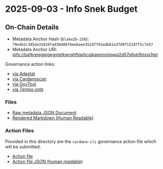 # 2025-09-03 - Info Snek Budget

## On-Chain Details

- Metadata Anchor Hash (`blake2b-256`): `79e4b2c345da31819fad30408f6eebaee352dff03adbb1a3fd9f15187f5c7e57`
- Metadata Anchor URI: <ipfs://bafkreiegpigegytetkwrqhftqphcqjkammmjipwq2d57s6xkfbtxiq3tei>

Governance action links:

- [via Adastat](httpshttps://adastat.net/governances/90cf51975f9c19c291bac3e57364a89507e64daa0a2d35e356f87e668482155600)
- [via Cardanoscan](https://cardanoscan.io/govAction/gov_action1jr84r96lnsvu9yd6c0jhxe9gj5r7vnd2pgkntc6klplxdpyzz4tqqc9uldx)
- [via GovTool](https://gov.tools/governance_actions/90cf51975f9c19c291bac3e57364a89507e64daa0a2d35e356f87e6684821556#0)
- [via Tempo.vote](https://tempo.vote/governance-actions)

### Files

- [Raw metadata JSON Document](./snek-budget.jsonld)
- [Rendered Markdown (Human Readable)](./snek-budget.jsonld.md)

### Action Files

Provided in this directory are the `cardano-cli` governance action file which will be submitted:

- [Action file](./info-snek-budget.action)
- [Action file JSON (human readable)](./info-snek-budget.action.json)

